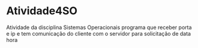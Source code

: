 # Atividade4SO
Atividade da disciplina Sistemas Operacionais
programa que receber porta e ip e tem comunicação do cliente com o servidor para solicitação de data hora 

